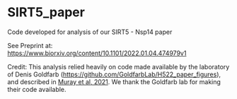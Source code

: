 # SIRT5_paper
Code developed for analysis of our SIRT5 - Nsp14 paper

See Preprint at: https://www.biorxiv.org/content/10.1101/2022.01.04.474979v1

Credit: This analysis relied heavily on code made available by the laboratory of Denis Goldfarb (https://github.com/GoldfarbLab/H522_paper_figures), and described in [Muray et al, 2021](https://www.sciencedirect.com/science/article/pii/S2211124721007622). We thank the Goldfarb lab for making their code available.
